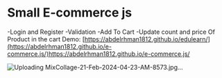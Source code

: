 # Small E-commerce js 
 -Login and Register
  -Validation
  -Add To Cart
  -Update count and price Of Product in the cart
    Demo: [https://abdelrhman1812.github.io/edulearn/](https://abdelrhman1812.github.io/e-commerce.js/)https://abdelrhman1812.github.io/e-commerce.js/
  

  
   ![Uploading MixCollage-21-Feb-2024-04-23-AM-8573.jpg…]()

